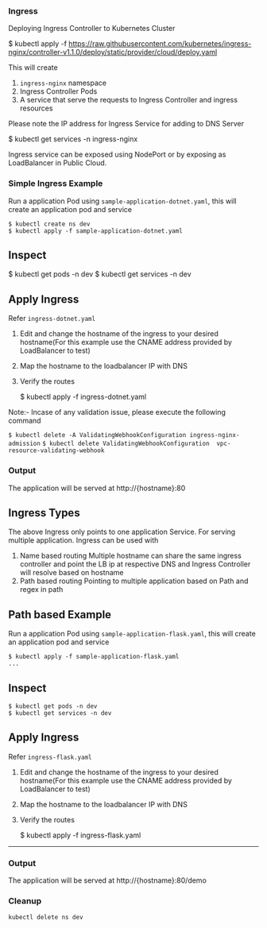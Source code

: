 ### Ingress

Deploying Ingress Controller to Kubernetes Cluster

   $ kubectl apply -f https://raw.githubusercontent.com/kubernetes/ingress-nginx/controller-v1.1.0/deploy/static/provider/cloud/deploy.yaml
   
 This will create
 
 1. `ingress-nginx` namespace
 2. Ingress Controller Pods
 3. A service that serve the requests to Ingress Controller and ingress resources
 
 Please note the IP address for Ingress Service for adding to DNS Server
 
$ kubectl get services -n ingress-nginx

Ingress service can be exposed using NodePort or by exposing as LoadBalancer in Public Cloud.

### Simple Ingress Example

Run a application Pod using `sample-application-dotnet.yaml`, this will create an application pod and service

    $ kubectl create ns dev
	$ kubectl apply -f sample-application-dotnet.yaml
    
	
	

## Inspect

   $ kubectl get pods -n dev
   $ kubectl get services -n dev
   

## Apply Ingress
Refer `ingress-dotnet.yaml`

1. Edit and change the hostname of the ingress to your desired hostname(For this example use the CNAME address provided by LoadBalancer to test)
2. Map the hostname to the loadbalancer IP with  DNS
3. Verify the routes

    $ kubectl apply -f ingress-dotnet.yaml

Note:- Incase of any validation issue, please execute the following command


`$ kubectl delete -A ValidatingWebhookConfiguration ingress-nginx-admission`
`$ kubectl delete ValidatingWebhookConfiguration  vpc-resource-validating-webhook`


### Output

The application will be served at http://{hostname}:80

## Ingress Types
The above Ingress only points to one application Service. For serving multiple application. Ingress can be used with
1. Name based routing
   Multiple hostname can share the same ingress controller and point the LB ip at respective DNS and Ingress Controller will resolve based on hostname 
2. Path based routing
   Pointing to multiple application based on Path and regex in path

## Path based Example
Run a application Pod using `sample-application-flask.yaml`, this will create an application pod and service

    
	$ kubectl apply -f sample-application-flask.yaml
    ...

## Inspect

    $ kubectl get pods -n dev
    $ kubectl get services -n dev


## Apply Ingress
Refer `ingress-flask.yaml`

1. Edit and change the hostname of the ingress to your desired hostname(For this example use the CNAME address provided by LoadBalancer to test)
2. Map the hostname to the loadbalancer IP with  DNS
3. Verify the routes

    $ kubectl apply -f ingress-flask.yaml
-----
### Output

The application will be served at http://{hostname}:80/demo


### Cleanup

```sh
kubectl delete ns dev
```
